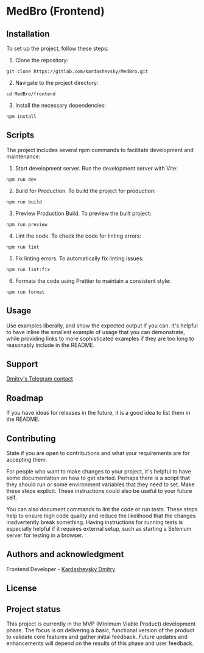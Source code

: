 # MedBro (Frontend)

## Installation
To set up the project, follow these steps:

1. Clone the repository:

  ```
  git clone https://gitlab.com/kardashevsky/MedBro.git
  ```

2. Navigate to the project directory:

  ```
  cd MedBro/frontend
  ```

3. Install the necessary dependencies:

  ```
  npm install
  ```

## Scripts

The project includes several npm commands to facilitate development and maintenance:

1. Start development server. Run the development server with Vite:

  ```
  npm run dev
  ```

2. Build for Production. To build the project for production:

  ```
  npm run build
  ```

3. Preview Production Build. To preview the built project:


  ```
  npm run preview
  ```

4. Lint the code. To check the code for linting errors:

  ```
  npm run lint
  ```

5. Fix linting errors. To automatically fix linting issues:

  ```
  npm run lint:fix
  ```

6. Formats the code using Prettier to maintain a consistent style:

  ```
  npm run format
  ```

## Usage
Use examples liberally, and show the expected output if you can. It's helpful to have inline the smallest example of usage that you can demonstrate, while providing links to more sophisticated examples if they are too long to reasonably include in the README.

## Support
[Dmitry's Telegram contact](https://t.me/kardashevsky)

## Roadmap
If you have ideas for releases in the future, it is a good idea to list them in the README.

## Contributing
State if you are open to contributions and what your requirements are for accepting them.

For people who want to make changes to your project, it's helpful to have some documentation on how to get started. Perhaps there is a script that they should run or some environment variables that they need to set. Make these steps explicit. These instructions could also be useful to your future self.

You can also document commands to lint the code or run tests. These steps help to ensure high code quality and reduce the likelihood that the changes inadvertently break something. Having instructions for running tests is especially helpful if it requires external setup, such as starting a Selenium server for testing in a browser.

## Authors and acknowledgment
Frontend Developer - [Kardashevsky Dmitry](kardashevsky.com)

## License



## Project status
This project is currently in the MVP (Minimum Viable Product) development phase. The focus is on delivering a basic, functional version of the product to validate core features and gather initial feedback. Future updates and enhancements will depend on the results of this phase and user feedback.
